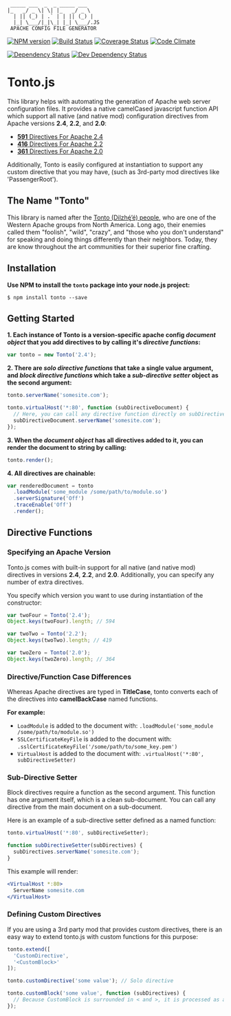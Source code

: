 ```
 _____ ___  _  _ _____ ___
|_   _/ _ \| \| |_   _/ _ \
  | || (_) | .` | | || (_) |
  |_| \___/|_|\_| |_| \___/.JS
 APACHE CONFIG FILE GENERATOR
```
[![NPM version](https://badge.fury.io/js/tonto.png)](http://badge.fury.io/js/tonto)
[![Build Status](https://travis-ci.org/FreeAllMedia/tonto.png?branch=master)](https://travis-ci.org/FreeAllMedia/tonto)
[![Coverage Status](https://coveralls.io/repos/FreeAllMedia/tonto/badge.png?branch=master)](https://coveralls.io/r/FreeAllMedia/tonto?branch=master)
[![Code Climate](https://codeclimate.com/repos/52eb567fe30ba03a3200228b/badges/8211b5ff104e1d7c1d51/gpa.png)](https://codeclimate.com/repos/52eb567fe30ba03a3200228b/feed)

[![Dependency Status](https://david-dm.org/FreeAllMedia/tonto.png?theme=shields.io)](https://david-dm.org/FreeAllMedia/tonto?theme=shields.io)
[![Dev Dependency Status](https://david-dm.org/FreeAllMedia/tonto/dev-status.svg)](https://david-dm.org/FreeAllMedia/tonto?theme=shields.io#info=devDependencies)

# Tonto.js

This library helps with automating the generation of Apache web server configuration files. It provides a native camelCased javascript function API which support all native (and native mod) configuration directives from Apache versions **2.4**, **2.2**, and **2.0**:

* [**591** Directives For Apache 2.4](http://httpd.apache.org/docs/2.4/mod/directives.html)
* [**416** Directives For Apache 2.2](http://httpd.apache.org/docs/2.2/mod/directives.html)
* [**361** Directives For Apache 2.0](http://httpd.apache.org/docs/2.0/mod/directives.html)

Additionally, Tonto is easily configured at instantiation to support any custom directive that you may have, (such as 3rd-party mod directives like 'PassengerRoot').

## The Name "Tonto"

This library is named after the [Tonto (Dilzhę́’é) people](http://itcaonline.com/?page_id=1183), who are one of the Western Apache groups from North America. Long ago, their enemies called them "foolish", "wild", "crazy", and "those who you don't understand" for speaking and doing things differently than their neighbors. Today, they are know throughout the art communities for their superior fine crafting.

## Installation

**Use NPM to install the `tonto` package into your node.js project:**

```shell
$ npm install tonto --save
```

## Getting Started

**1. Each instance of Tonto is a version-specific apache config _document object_ that you add directives to by calling it's _directive functions_:**

```javascript
var tonto = new Tonto('2.4');
```

**2. There are _solo directive functions_ that take a single value argument, and _block directive functions_ which take a _sub-directive setter_ object as the second argument:**

```javascript
tonto.serverName('somesite.com');
```

```javascript
tonto.virtualHost('*:80', function (subDirectiveDocument) {
  // Here, you can call any directive function directly on subDirectiveDocument, and it will be added as a sub-directive.
  subDirectiveDocument.serverName('somesite.com');
});
```

**3. When the _document object_ has all directives added to it, you can render the document to string by calling:**

```javascript
tonto.render();
```

**4. All directives are chainable:**

```javascript
var renderedDocument = tonto
  .loadModule('some_module /some/path/to/module.so')
  .serverSignature('Off')
  .traceEnable('Off')
  .render();
```

## Directive Functions

### Specifying an Apache Version

Tonto.js comes with built-in support for all native (and native mod) directives in versions **2.4**, **2.2**, and **2.0**. Additionally, you can specify any number of extra directives.

You specify which version you want to use during instantiation of the constructor:

```javascript
var twoFour = Tonto('2.4');
Object.keys(twoFour).length; // 594

var twoTwo = Tonto('2.2');
Object.keys(twoTwo).length; // 419

var twoZero = Tonto('2.0');
Object.keys(twoZero).length; // 364
```

### Directive/Function Case Differences

Whereas Apache directives are typed in **TitleCase**, tonto converts each of the directives into **camelBackCase** named functions.

**For example:**

  * `LoadModule` is added to the document with: `.loadModule('some_module /some/path/to/module.so')`
  * `SSLCertificateKeyFile` is added to the document with: `.sslCertificateKeyFile('/some/path/to/some_key.pem')`
  * `VirtualHost` is added to the document with: `.virtualHost('*:80', subDirectiveSetter)`

### Sub-Directive Setter

Block directives require a function as the second argument. This function has one argument itself, which is a clean sub-document. You can call any directive from the main document on a sub-document.

Here is an example of a sub-directive setter defined as a named function:

```javascript
tonto.virtualHost('*:80', subDirectiveSetter);

function subDirectiveSetter(subDirectives) {
  subDirectives.serverName('somesite.com');
}
```

This example will render:

```apache
<VirtualHost *:80>
  ServerName somesite.com
</VirtualHost>
```

### Defining Custom Directives

If you are using a 3rd party mod that provides custom directives, there is an easy way to extend tonto.js with custom functions for this purpose:

```javascript
tonto.extend([
  'CustomDirective',
  '<CustomBlock>'
]);

tonto.customDirective('some value'); // Solo directive

tonto.customBlock('some value', function (subDirectives) {
  // Because CustomBlock is surrounded in < and >, it is processed as a block directive
});
```
